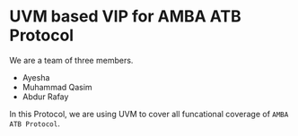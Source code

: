 # UVM based VIP for AMBA ATB Protocol

We are a team of three members.

- Ayesha
- Muhammad Qasim
- Abdur Rafay

In this Protocol, we are using UVM to cover all funcational coverage of `AMBA ATB Protocol`.